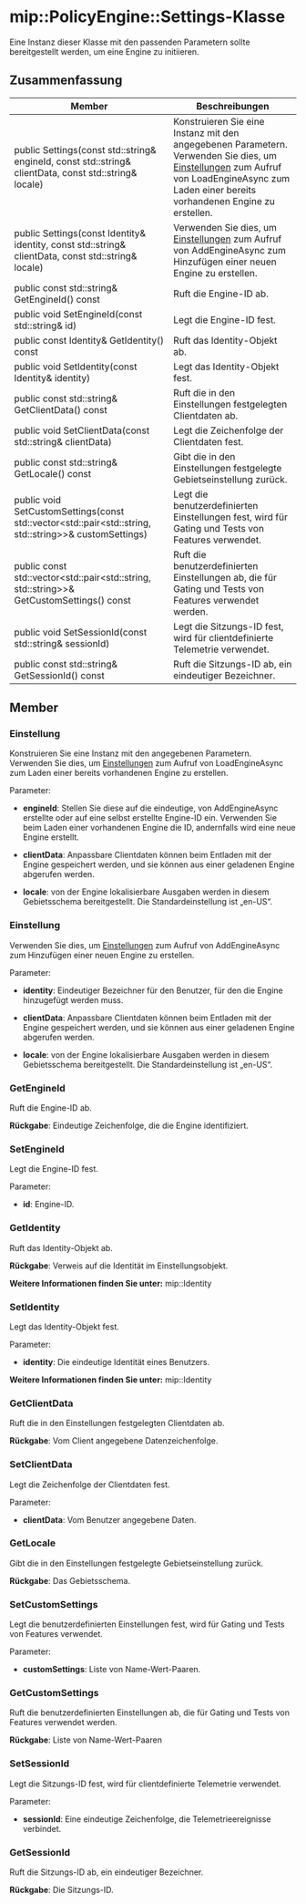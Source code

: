 # <a name="class-mippolicyenginesettings"></a>mip::PolicyEngine::Settings-Klasse 
Eine Instanz dieser Klasse mit den passenden Parametern sollte bereitgestellt werden, um eine Engine zu initiieren.
  
## <a name="summary"></a>Zusammenfassung
 Member                        | Beschreibungen                                
--------------------------------|---------------------------------------------
 public Settings(const std::string& engineId, const std::string& clientData, const std::string& locale)  |  Konstruieren Sie eine Instanz mit den angegebenen Parametern. Verwenden Sie dies, um [Einstellungen](class_mip_policyengine_settings.md) zum Aufruf von LoadEngineAsync zum Laden einer bereits vorhandenen Engine zu erstellen.
 public Settings(const Identity& identity, const std::string& clientData, const std::string& locale)  |  Verwenden Sie dies, um [Einstellungen](class_mip_policyengine_settings.md) zum Aufruf von AddEngineAsync zum Hinzufügen einer neuen Engine zu erstellen.
 public const std::string& GetEngineId() const  |  Ruft die Engine-ID ab.
 public void SetEngineId(const std::string& id)  |  Legt die Engine-ID fest.
 public const Identity& GetIdentity() const  |  Ruft das Identity-Objekt ab.
 public void SetIdentity(const Identity& identity)  |  Legt das Identity-Objekt fest.
 public const std::string& GetClientData() const  |  Ruft die in den Einstellungen festgelegten Clientdaten ab.
 public void SetClientData(const std::string& clientData)  |  Legt die Zeichenfolge der Clientdaten fest.
 public const std::string& GetLocale() const  |  Gibt die in den Einstellungen festgelegte Gebietseinstellung zurück.
public void SetCustomSettings(const std::vector<std::pair<std::string, std::string>>& customSettings)  |  Legt die benutzerdefinierten Einstellungen fest, wird für Gating und Tests von Features verwendet.
public const std::vector<std::pair<std::string, std::string>>& GetCustomSettings() const  |  Ruft die benutzerdefinierten Einstellungen ab, die für Gating und Tests von Features verwendet werden.
 public void SetSessionId(const std::string& sessionId)  |  Legt die Sitzungs-ID fest, wird für clientdefinierte Telemetrie verwendet.
 public const std::string& GetSessionId() const  |  Ruft die Sitzungs-ID ab, ein eindeutiger Bezeichner.
  
## <a name="members"></a>Member
  
### <a name="settings"></a>Einstellung
Konstruieren Sie eine Instanz mit den angegebenen Parametern. Verwenden Sie dies, um [Einstellungen](class_mip_policyengine_settings.md) zum Aufruf von LoadEngineAsync zum Laden einer bereits vorhandenen Engine zu erstellen.

Parameter:  
* **engineId**: Stellen Sie diese auf die eindeutige, von AddEngineAsync erstellte oder auf eine selbst erstellte Engine-ID ein. Verwenden Sie beim Laden einer vorhandenen Engine die ID, andernfalls wird eine neue Engine erstellt. 


* **clientData**: Anpassbare Clientdaten können beim Entladen mit der Engine gespeichert werden, und sie können aus einer geladenen Engine abgerufen werden. 


* **locale**: von der Engine lokalisierbare Ausgaben werden in diesem Gebietsschema bereitgestellt. Die Standardeinstellung ist „en-US“.


  
### <a name="settings"></a>Einstellung
Verwenden Sie dies, um [Einstellungen](class_mip_policyengine_settings.md) zum Aufruf von AddEngineAsync zum Hinzufügen einer neuen Engine zu erstellen.

Parameter:  
* **identity**: Eindeutiger Bezeichner für den Benutzer, für den die Engine hinzugefügt werden muss. 


* **clientData**: Anpassbare Clientdaten können beim Entladen mit der Engine gespeichert werden, und sie können aus einer geladenen Engine abgerufen werden. 


* **locale**: von der Engine lokalisierbare Ausgaben werden in diesem Gebietsschema bereitgestellt. Die Standardeinstellung ist „en-US“.


  
### <a name="getengineid"></a>GetEngineId
Ruft die Engine-ID ab.

  
**Rückgabe**: Eindeutige Zeichenfolge, die die Engine identifiziert.
  
### <a name="setengineid"></a>SetEngineId
Legt die Engine-ID fest.

Parameter:  
* **id**: Engine-ID.


  
### <a name="getidentity"></a>GetIdentity
Ruft das Identity-Objekt ab.

  
**Rückgabe**: Verweis auf die Identität im Einstellungsobjekt. 
  
**Weitere Informationen finden Sie unter:** mip::Identity
  
### <a name="setidentity"></a>SetIdentity
Legt das Identity-Objekt fest.

Parameter:  
* **identity**: Die eindeutige Identität eines Benutzers. 


  
**Weitere Informationen finden Sie unter:** mip::Identity
  
### <a name="getclientdata"></a>GetClientData
Ruft die in den Einstellungen festgelegten Clientdaten ab.

  
**Rückgabe**: Vom Client angegebene Datenzeichenfolge.
  
### <a name="setclientdata"></a>SetClientData
Legt die Zeichenfolge der Clientdaten fest.

Parameter:  
* **clientData**: Vom Benutzer angegebene Daten.


  
### <a name="getlocale"></a>GetLocale
Gibt die in den Einstellungen festgelegte Gebietseinstellung zurück.

  
**Rückgabe**: Das Gebietsschema.
  
### <a name="setcustomsettings"></a>SetCustomSettings
Legt die benutzerdefinierten Einstellungen fest, wird für Gating und Tests von Features verwendet.

Parameter:  
* **customSettings**: Liste von Name-Wert-Paaren.


  
### <a name="getcustomsettings"></a>GetCustomSettings
Ruft die benutzerdefinierten Einstellungen ab, die für Gating und Tests von Features verwendet werden.

  
**Rückgabe**: Liste von Name-Wert-Paaren
  
### <a name="setsessionid"></a>SetSessionId
Legt die Sitzungs-ID fest, wird für clientdefinierte Telemetrie verwendet.

Parameter:  
* **sessionId**: Eine eindeutige Zeichenfolge, die Telemetrieereignisse verbindet.


  
### <a name="getsessionid"></a>GetSessionId
Ruft die Sitzungs-ID ab, ein eindeutiger Bezeichner.

  
**Rückgabe**: Die Sitzungs-ID.